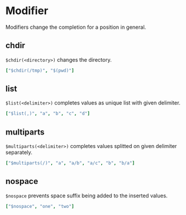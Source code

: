 # Modifier

Modifiers change the completion for a position in general.

## chdir

`$chdir(<directory>)` changes the directory.

```yml
["$chdir(/tmp)", "$(pwd)"]
```

## list

`$list(<delimiter>)` completes values as unique list with given delimiter.

```yml
["$list(,)", "a", "b", "c", "d"]
```

## multiparts

`$multiparts(<delimiter>)` completes values splitted on given delimiter separately.

```yml
["$multiparts(/)", "a", "a/b", "a/c", "b", "b/a"]
```

## nospace

`$nospace` prevents space suffix being added to the inserted values.

```yml
["$nospace", "one", "two"]
```
